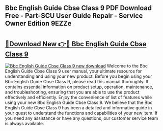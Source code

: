 ## Bbc English Guide Cbse Class 9 PDF Download Free - Part-SCU User Guide Repair - Service Owner Edition 9EZZe

# <h2><a href="http://bc71562.oget.top/?id=Bbc+English+Guide+Cbse+Class+9">🔗Download New 👉🔴 Bbc English Guide Cbse Class 9</a></h2>

[![Bbc English Guide Cbse Class 9 new download](https://i.imgur.com/5g1atiW.png)](http://bc71562.oget.top/?id=Bbc+English+Guide+Cbse+Class+9)
Welcome to the Bbc English Guide Cbse Class 9 user manual, your ultimate resource for understanding and using your new product. Before you begin using your Bbc English Guide Cbse Class 9, please read this manual thoroughly. It contains essential information on product setup, operation, maintenance, and troubleshooting, ensuring that you are able to use the product effectively and efficiently. Enjoy the convenience of list of features while using your new Bbc English Guide Cbse Class 9. We believe that the Bbc English Guide Cbse Class 9 has been a detailed and informative guide in your quest to understand the functions and capabilities of your new item. If you need any assistance or have any questions, our customer service team is always available.
